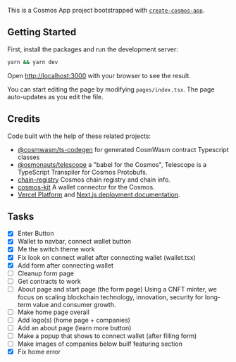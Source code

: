 This is a Cosmos App project bootstrapped with [`create-cosmos-app`](https://github.com/cosmology-tech/create-cosmos-app).

## Getting Started

First, install the packages and run the development server:

```bash
yarn && yarn dev
```

Open [http://localhost:3000](http://localhost:3000) with your browser to see the result.

You can start editing the page by modifying `pages/index.tsx`. The page auto-updates as you edit the file.

## Credits

Code built with the help of these related projects:

* [@cosmwasm/ts-codegen](https://github.com/CosmWasm/ts-codegen) for generated CosmWasm contract Typescript classes
* [@osmonauts/telescope](https://github.com/osmosis-labs/telescope) a "babel for the Cosmos", Telescope is a TypeScript Transpiler for Cosmos Protobufs.
* [chain-registry](https://github.com/cosmology-tech/chain-registry) Cosmos chain registry and chain info.
* [cosmos-kit](https://github.com/cosmology-tech/cosmos-kit) A wallet connector for the Cosmos.
* [Vercel Platform](https://vercel.com/new?utm_medium=default-template&filter=next.js&utm_source=create-next-app&utm_campaign=create-next-app-readme)  and [Next.js deployment documentation](https://nextjs.org/docs/deployment).

## Tasks

- [X] Enter Button
- [x] Wallet to navbar, connect wallet button
- [x] Me the switch theme work
- [X] Fix look on connect wallet after connecting wallet (wallet.tsx)
- [X] Add form after connecting wallet 
- [ ] Cleanup form page
- [ ] Get contracts to work
- [ ] About page and start page (the form page) Using a CNFT minter, we focus on scaling blockchain technology, innovation, security for long-term value and consumer growth.
- [ ] Make home page overall 
- [ ] Add logo(s) (home page + companies)
- [ ] Add an about page (learn more button)
- [ ] Make a popup that shows to connect wallet (after filling form)
- [ ] Make images of companies below builf featuring section
- [X] Fix home error